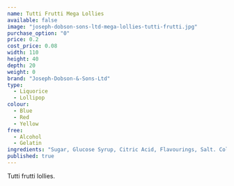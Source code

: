 ```yaml
---
name: Tutti Frutti Mega Lollies
available: false
image: "joseph-dobson-sons-ltd-mega-lollies-tutti-frutti.jpg"
purchase_option: "0"
price: 0.2
cost_price: 0.08
width: 110
height: 40
depth: 20
weight: 0
brand: "Joseph-Dobson-&-Sons-Ltd"
type: 
  - Liquorice
  - Lollipop
colour: 
  - Blue
  - Red
  - Yellow
free: 
  - Alcohol
  - Gelatin
ingredients: "Sugar, Glucose Syrup, Citric Acid, Flavourings, Salt. Colours: E100, E141, E153, E160A, E163"
published: true
---
```

Tutti frutti lollies.